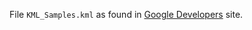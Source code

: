 File `KML_Samples.kml` as found in [Google Developers](https://developers.google.com/kml/documentation/KML_Samples.kml) site.
